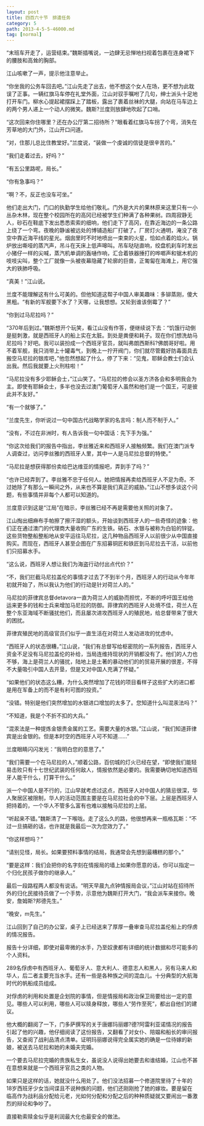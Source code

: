 ```yaml
---
layout: post
title: 四百六十节　排遣任务
category: 5
path: 2013-4-5-5-46000.md
tag: [normal]
---
```


“末班车开走了，运营结束。”魏斯插嘴说，一边肆无忌惮地扫视着包裹在连身裙下的腰肢和高耸的胸部。

江山咳嗽了一声，提示他注意举止。

“你坐我的公务车回去吧。”江山先走了出去，他不想这个女人在场，更不想为此耽误了正事。一辆红旗马车停在礼堂外面，江山对驭手嘱咐了几句，绅士派头十足地打开车门。柳水心提起裙摆踩上了踏板，露出了裹着丝袜的大腿，向站在马车边上的两个男人递上一个动人的微笑。魏斯?兰度则放肆地吹起了口哨。

“这次回来你住哪里？还在办公厅第二招待所？”眼看着红旗马车拐了个弯，消失在芳草地的大门外，江山开口问道。

“对，住那儿总比住教堂好。”兰度说，“装做一个虔诚的信徒是很辛苦的。”

“我们走着过去，好吗？”

“有五公里路呢，局长。”

“你有急事吗？”

“啊？不，反正也没车可坐。”

他们走出大门，门口的执勤学生给他们敬礼。门外是大片的果林原来这里只有一小丛杂木林，现在整个校园所在的高冈已经被学生们种满了各种果树。四周寂静无人，砂石在鞋底下发出悉悉索索的细响，他们走下了高冈，在靠近海边的一条公路上绕了一个弯。夜晚的静谧被远处的博铺造船厂打破了。厂房灯火通明，淹没了夜空中靠近海平线的星光。烟囱里时不时地喷出一束束的火星，恰如点着的焰火。锅炉放出嘶哑的蒸汽声，吊斗在天床上低声嗥叫。吊车哒哒直响，绞盘机刹车时发出小猪仔一样的尖喊，蒸汽机单调的轰嗵作响，汇合着铁器捶打的哗啷声和锯木机的吱吱尖叫，整个工厂就像一头被夜幕隐藏了轮廓的巨兽，正匍匐在海滩上，用它强大的铁肺呼吸。

“真美！”江山说。

兰度不能理解这有什么可美的。但他知道这帮子中国人审美趣味：多铆蒸刚，傻大黑粗。“有新的军舰要下水了？天哪，让我想想。又轮到谁该倒霉了？”

“你到过马尼拉吗？”

“370年后到过。”魏斯想开个玩笑，看江山没有作答，便继续说下去：“饥饿行动倒是挺刺激，就是西班牙人的船上实在太脏。到处是粪便和耗子。现在你们想洗劫马尼拉吗？好吧。我可以装扮成一个西班牙官员，就叫弗朗西斯科?佛朗哥好啦。用不着军舰，我只消带上十罐毒气，到晚上一拧开阀门，你们就尽管戴好防毒面具去搬空马尼拉的银库吧，”他忽然想起了什么，停了下来：“见鬼，耶稣会教士们会认出我。然后我就要上火刑柱啦！”

“马尼拉没有多少耶稣会士，”江山笑了。“马尼拉的修会以圣方济各会和多明我会为主。即使有耶稣会士，多半也没去过澳门葡萄牙人虽然和他们是一个国王，可是彼此并不友好。”

“有一个就够了。”

“兰度先生，你听说过一句中国古代战略学家的名言吗：制人而不制于人。”

“没有，不过在非洲时，有人告诉我一句中国话：先下手为强。”

“你这次给我们的报告中指出，李丝雅近来和西班牙人接触频繁。我们在澳门派专人调查过，访问李丝雅的西班牙人里，其中一人是马尼拉总督的特使。”

“马尼拉是想获得那份卖给巴达维亚的情报吧，弄到手了吗？”

“也许已经弄到了。李丝雅不忠于任何人。她把情报再卖给西班牙人不足为奇。不过她除了有那么一瞬间之外，从来也不算是我们真正的威胁。”江山不想多谈这个问题，有些事情并非每个人都可以知道的。

兰度意识到这是“江局”在暗示，李丝雅已经不再是需要他关照的对象了。

江山掏出细麻布手帕擦了擦汗湿的额头，开始谈到西班牙人的一些奇怪的迹象：他们正在通过澳门的代理商大量收购广东的生铁。硝石、水银与被称为白铅的锌锭。这些货物整船整船地从安平运往马尼拉，这几种物品西班牙人以前很少从中国直接购买。而现在，西班牙人甚至企图在广东招募铜匠和铁匠到马尼拉去干活，以前他们只招募水手。

“这么说，西班牙人想让我们为海盗行动付出点代价？”

“不，我们拦截马尼拉盖伦的事情才过去了不到半个月，西班牙人的行动从今年年初就开始了，所以我认为他们的行动是针对荷兰人的。”

马尼拉的菲律宾总督detavora一直为荷兰人的威胁而担忧，不断的呼吁国王给他运来更多的钱和士兵来增加马尼拉的防御。菲律宾的西班牙人处境不佳，荷兰人在整个东亚海域不断骚扰他们，而且屡次进攻西班牙人的殖民地，给总督带来了很大的困扰。

菲律宾殖民地的高级官员们似乎一直生活在对荷兰人发动进攻的忧虑中。

“西班牙人的状态很糟，”江山说，“我们有总督写给枢密院的一系列报告，西班牙人资金不足没有马尼拉盖伦的补给，当局连维持现状的开销都没有了。他们的人力也不够，海上是荷兰人的骚扰，陆地上是土著的暴动他们的的贸易开展的很差，不得不大量吸引中国人去开垦，但是又对中国人充满了怀疑。”

“如果他们的状态这么糟，为什么突然增加了花钱的项目看样子这些扩大的进口都是用在军备上的而不是有利可图的投资。”

“没错。特别是他们突然增加的水银进口增加的太多了。您知道什么叫混汞法吗？”

“不知道，我是个不折不扣的大兵。”

“混汞法是一种提炼金银贵金属的工艺。需要大量的水银。”江山说，“我们知道菲律宾是出金银的。但是本时空的西班牙人可不知道……”

兰度眼睛闪闪发光：“我明白您的意思了。”

“我们需要一个在马尼拉的人，”顺着公路，百仞城的灯火已经在望，“即使我们能轻易击败只有十七世纪武装的任何敌人，情报依然是必要的。我需要确切地知道西班牙人能干什么，打算干什么。”

派一个中国人是不行的，江山早就考虑过这点，西班牙人对中国人的猜忌很深，华人聚居区被限制，华人的活动范围主要是在马尼拉社会的中下层。上层是西班牙人把持着的，一个华人不管多么富有也难以接触马尼拉的上层。

“听起来不错。”魏斯清了一下喉咙。走了这么久的路，他很想再来一瓶格瓦斯：“不过一旦搞砸的话，也许就是我最后一次为您效力了。”

“你这样想吗？”

“请别见怪，局长。如果要预料事情的结局，我通常会先想到最糟糕的那个。”

“要是这样：我们会把你的名字刻在情报局的墙上如果你愿意的话，你可以指定一个归化民孩子做你的继承人。”

最后一段路程两人都没有说话。“明天早晨九点钟情报局会议，”江山对站在招待所外的归化民接待员做了一个手势，示意他为魏斯打开大门，“我会派车来接你。晚安，詹姆斯?邦德先生。”

“晚安，m先生。”

江山回到了自己的办公室，桌子上已经送来了厚厚一叠审查马尼拉盖伦船上的俘虏的情况报告。

报告十分详细，即使对最卑微的水手，乃至奴隶都有详细的统计数据和尽可能多的个人资料。

289名俘虏中有西班牙人、葡萄牙人、意大利人、德意志人和黑人，另有马来人和华人，后二者主要充当水手。还有一些是各种族之间的混血儿。十分典型的大航海时代的帆船成员组成。

对俘虏的利用和处置是企划院的事情，但是情报局和政治保卫局要给出一定的意见。哪些人可以利用，哪些人可以赎身释放，哪些人“劳作至死”，都出自他们的建议。

他大概的翻阅了一下，门多萨撰写的关于唐娜玛丽娜?德?阿雷利亚诺情况的报告引起了他的兴趣，他仔细阅读了这份报告，又翻看了对女仆、陪媪和船长的审问报告，又查阅了战利品清点清单。证明玛丽娜说得完全属实她的确是一位待嫁的新娘，被送去马尼拉和她的未婚夫完婚。

一个要去马尼拉完婚的贵族私生女，虽说没人说得出她要去和谁结婚，江山也不甚在意想来就是一个西班牙官员之类的人物。

如果只是这样的话，她就没什么用处了。他们没法招募一个修道院里待了十年的18岁西班牙少女当间谍且不说种族的问题，他们还刚刚抢了她的嫁妆。要是留在临高作为战利品分配给元老，光如何分配和分配之后的种种质疑就又要闹出一番激烈的辩论和争吵了。

直接勒索赎金似乎是利润最大化也最安全的做法。